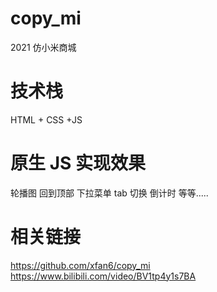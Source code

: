 # copy_mi

2021 仿小米商城

# 技术栈

HTML + CSS +JS

# 原生 JS 实现效果

轮播图 回到顶部 下拉菜单 tab 切换 倒计时 等等.....

# 相关链接

https://github.com/xfan6/copy_mi
https://www.bilibili.com/video/BV1tp4y1s7BA

